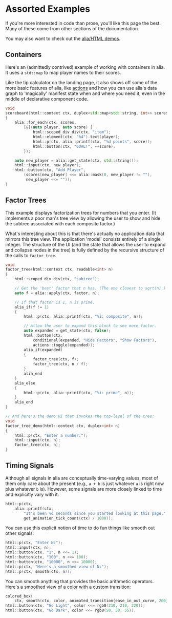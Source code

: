 Assorted Examples
=================

<script>
    init_alia_demos(['for-each-map-demo', 'time-signal',
        'number-smoothing', 'color-smoothing', 'factor-tree']);
</script>

If you're more interested in code than prose, you'll like this page the best.
Many of these come from other sections of the documentation.

You may also want to check out the [alia/HTML demos](https://html.alia.dev/).

Containers
----------

Here's an (admittedly contrived) example of working with containers in alia.
It uses a `std::map` to map player names to their scores.

Like the tip calculator on the landing page, it also shows off some of the more
basic features of alia, like [actions](actions.md) and how you can use alia's
data graph to 'magically' manifest state when and where you need it, even in
the middle of declarative component code.

```cpp
void
scoreboard(html::context ctx, duplex<std::map<std::string, int>> scores)
{
    alia::for_each(ctx, scores,
        [&](auto player, auto score) {
            html::scoped_div div(ctx, "item");
            html::element(ctx, "h4").text(player);
            html::p(ctx, alia::printf(ctx, "%d points", score));
            html::button(ctx, "GOAL!", ++score);
        });

    auto new_player = alia::get_state(ctx, std::string());
    html::input(ctx, new_player);
    html::button(ctx, "Add Player",
        (scores[new_player] <<= alia::mask(0, new_player != ""),
         new_player <<= ""));
}
```

<div class="demo-panel">
<div id="for-each-map-demo"></div>
</div>

Factor Trees
------------

This example displays factorization trees for numbers that you enter. (It
implements a poor man's tree view by allowing the user to show and hide the
subtree associated with each composite factor.)

What's interesting about this is that there's actually no application data that
mirrors this tree view. The application 'model' consists entirely of a single
integer. The structure of the UI (and the state that allows the user to expand
and collapse nodes in the tree) is fully defined by the recursive structure of
the calls to `factor_tree`.

```cpp
void
factor_tree(html::context ctx, readable<int> n)
{
    html::scoped_div div(ctx, "subtree");

    // Get the 'best' factor that n has. (The one closest to sqrt(n).)
    auto f = alia::apply(ctx, factor, n);

    // If that factor is 1, n is prime.
    alia_if(f != 1)
    {
        html::p(ctx, alia::printf(ctx, "%i: composite", n));

        // Allow the user to expand this block to see more factor.
        auto expanded = get_state(ctx, false);
        html::button(ctx,
            conditional(expanded, "Hide Factors", "Show Factors"),
            actions::toggle(expanded));
        alia_if(expanded)
        {
            factor_tree(ctx, f);
            factor_tree(ctx, n / f);
        }
        alia_end
    }
    alia_else
    {
        html::p(ctx, alia::printf(ctx, "%i: prime", n));
    }
    alia_end
}

// And here's the demo UI that invokes the top-level of the tree:
void
factor_tree_demo(html::context ctx, duplex<int> n)
{
    html::p(ctx, "Enter a number:");
    html::input(ctx, n);
    factor_tree(ctx, n);
}
```

<div class="demo-panel">
<div id="factor-tree"></div>
</div>

Timing Signals
--------------

Although all signals in alia are conceptually time-varying values, most of them
only care about the present (e.g., `a + b` is just whatever `a` is right now
plus whatever `b` is). However, some signals are more closely linked to time
and explicitly vary with it:

```cpp
html::p(ctx,
    alia::printf(ctx,
        "It's been %d seconds since you started looking at this page.",
        get_animation_tick_count(ctx) / 1000));
```

<div class="demo-panel">
<div id="time-signal"></div>
</div>

You can use this explicit notion of time to do fun things like smooth out other
signals:

```cpp
html::p(ctx, "Enter N:");
html::input(ctx, n);
html::button(ctx, "1", n <<= 1);
html::button(ctx, "100", n <<= 100);
html::button(ctx, "10000", n <<= 10000);
html::p(ctx, "Here's a smoothed view of N:");
html::p(ctx, smooth(ctx, n));
```

<div class="demo-panel">
<div id="number-smoothing"></div>
</div>

You can smooth anything that provides the basic arithmetic operators. Here's a
smoothed view of a color with a custom transition:

```cpp
colored_box(
    ctx, smooth(ctx, color, animated_transition{ease_in_out_curve, 200}));
html::button(ctx, "Go Light", color <<= rgb8(210, 210, 220));
html::button(ctx, "Go Dark", color <<= rgb8(50, 50, 55));
```

<div class="demo-panel">
<div id="color-smoothing"></div>
</div>
